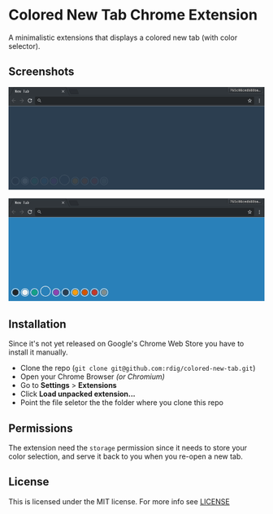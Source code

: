 # Colored New Tab Chrome Extension

A minimalistic extensions that displays a colored new tab (with color selector).

## Screenshots

![Screenshot](assets/cnt_ss_normal_midnight-blue.png "Normal Midnight Blue Color")

![Screenshot](assets/cnt_ss_hover_belize-hole.png "Hovered Belize Hole Color")

## Installation

Since it's not yet released on Google's Chrome Web Store you have to install it manually.

- Clone the repo (`git clone git@github.com:rdig/colored-new-tab.git`)
- Open your Chrome Browser *(or Chromium)*
- Go to **Settings** > **Extensions**
- Click **Load unpacked extension...**
- Point the file seletor the the folder where you clone this repo

## Permissions

The extension need the `storage` permission since it needs to store your color selection, and serve it back to you when you re-open a new tab.

## License

This is licensed under the MIT license. For more info see [LICENSE](./LICENSE)
